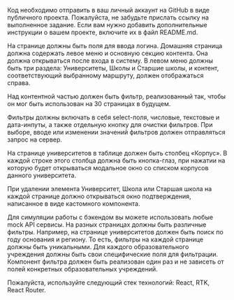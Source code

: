 Код необходимо отправить в ваш личный аккаунт на GitHub в виде публичного проекта. Пожалуйста, не забудьте прислать ссылку на выполненное задание. Если вам нужно добавить дополнительные инструкции о вашем проекте, включите их в файл README.md.

На странице должны быть поля для ввода логина. Домашняя страница должна содержать левое меню и основную секцию контента. Она должна открываться после входа в систему.
В левом меню должны быть три раздела: Университеты, Школы и Старшие школы, и контент, соответствующий выбранному маршруту, должен отображаться справа.

Над контентной частью должен быть фильтр, реализованный так, чтобы он мог быть использован на 30 страницах в будущем.

Фильтры должны включать в себя select-поля, числовые, текстовые и дата-инпуты, а также отдельную кнопку для очистки фильтров.
При выборе, вводе или изменении значений фильтров должен отправляться запрос на сервер.

На странице университетов в таблице должен быть столбец «Корпус». В каждой строке этого столбца должна быть кнопка-глаз, при нажатии на которую будет открываться модальное окно со списком корпусов данного университета.

При удалении элемента Университет, Школа или Старшая школа на каждой странице должно открываться окно подтверждения, написанное в виде кастомного компонента.

Для симуляции работы с бэкендом вы можете использовать любые mock API сервисы.
На разных страницах должны быть различные фильтры. Например, на странице университетов должен быть поиск по году основания и региону. То есть, фильтры на каждой странице должны быть уникальными. Для каждого образовательного учреждения должны быть свои специфические поля для фильтрации. Компонент фильтра должен быть реализован один раз и не зависеть от полей конкретных образовательных учреждений.

Пожалуйста, используйте следующий стек технологий: React, RTK, React Router.

